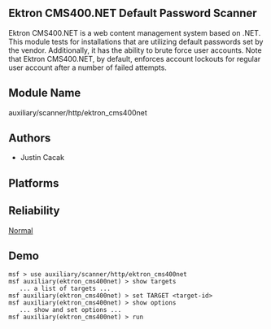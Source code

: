 ## Ektron CMS400.NET Default Password Scanner

Ektron CMS400.NET is a web content management system based 
on .NET. This module tests for installations that are 
utilizing default passwords set by the vendor. Additionally, 
it has the ability to brute force user accounts. Note that 
Ektron CMS400.NET, by default, enforces account lockouts for 
regular user account after a number of failed attempts.


## Module Name
auxiliary/scanner/http/ektron_cms400net

## Authors
* Justin Cacak





## Platforms


## Reliability
[Normal](https://github.com/rapid7/metasploit-framework/wiki/Exploit-Ranking)

## Demo

```
msf > use auxiliary/scanner/http/ektron_cms400net
msf auxiliary(ektron_cms400net) > show targets
   ... a list of targets ...
msf auxiliary(ektron_cms400net) > set TARGET <target-id>
msf auxiliary(ektron_cms400net) > show options
   ... show and set options ...
msf auxiliary(ektron_cms400net) > run
```
    
    